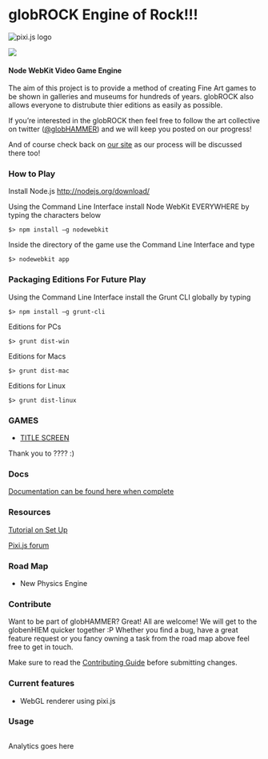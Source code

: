 globROCK Engine of Rock!!! 
=============

![pixi.js logo](http://www.globHAMMER.com/globROCK/logo_small.png) 

[<img src="http://www.globHAMMER.com/wp-content/uploads/2013/05/headerPanel_projects-898x342.jpg">](http://www.globHAMMER.com/projects)
#### Node WebKit Video Game Engine ####

The aim of this project is to provide a method of creating Fine Art games to be shown in galleries and museums for hundreds of years.
globROCK also allows everyone to distrubute thier editions as easily as possible.

If you’re interested in the globROCK then feel free to follow the art collective on twitter
([@globHAMMER](https://twitter.com/globHAMMER)) and we will keep you posted on our progress!  

And of course check back on [our site](<http://www.globHAMMER.com/glob/>) as our process will be discussed there too!

### How to Play ###

Install Node.js
http://nodejs.org/download/

Using the Command Line Interface install Node WebKit EVERYWHERE by typing the characters below
```
$> npm install –g nodewebkit
```

Inside the directory of the game use the Command Line Interface and type
```
$> nodewebkit app
```

### Packaging Editions For Future Play ###

Using the Command Line Interface install the Grunt CLI globally by typing
```
$> npm install –g grunt-cli
```

Editions for PCs 
```
$> grunt dist-win
```

Editions for Macs
```
$> grunt dist-mac
``` 

Editions for Linux
```
$> grunt dist-linux
```


### GAMES ###

- [ TITLE SCREEN ](<http://www.globHAMMER.com/games/examples/15/indexAll.html>)

Thank you to ???? :)

### Docs ###

[Documentation can be found here when complete](<http://www.globHAMMER.com/globROCK/docs/>)

### Resources ###

[Tutorial on Set Up](<http://flippinawesome.org/2014/02/10/build-desktop-apps-with-javascript-and-node-webkit/>)

[Pixi.js forum](<http://www.html5gamedevs.com/forum/15-pixijs/>)


### Road Map ###

* New Physics Engine

### Contribute ###

Want to be part of globHAMMER? Great! All are welcome! We will get to the globenHIEM quicker together :P
Whether you find a bug, have a great feature request or you fancy owning a task from the road map above feel free to get in touch.

Make sure to read the [Contributing Guide](https://github.com/globHAMMER/globROCK/glob/master/CONTRIBUTING.md) before submitting changes.


### Current features ###

- WebGL renderer using pixi.js

### Usage ###

```javascript

```

Analytics goes here